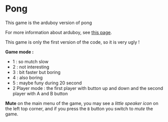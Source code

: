 # Pong
This game is the arduboy version of pong

For more information about arduboy, see [this page](https://arduboy.com/).

This game is only the first version of the code, so it is very ugly !

**Game mode :**
- 1 : so mutch slow
- 2 : not interesting
- 3 : bit faster but boring
- 4 : also boring
- 5 : maybe funy during 20 second
- 2 Player mode : the first player with button up and down and the second player with A and B button

**Mute**
on the main menu of the game, you may see a *little speaker icon* on the left top corner, and if you press the `B` button you switch to *mute* the game.